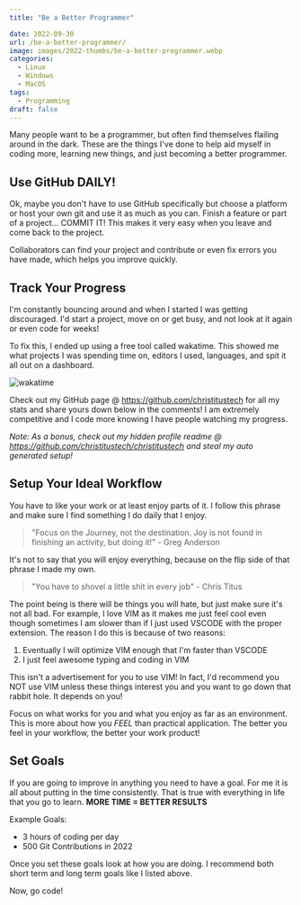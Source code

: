 ```yaml
---
title: "Be a Better Programmer"

date: 2022-09-30
url: /be-a-better-programmer/
image: images/2022-thumbs/be-a-better-programmer.webp
categories:
  - Linux
  - Windows
  - MacOS
tags:
  - Programming
draft: false
---
```

Many people want to be a programmer, but often find themselves flailing around in the dark. These are the things I've done to help aid myself in coding more, learning new things, and just becoming a better programmer.  
<!--more-->

## Use GitHub DAILY!

Ok, maybe you don't have to use GitHub specifically but choose a platform or host your own git and use it as much as you can. Finish a feature or part of a project... COMMIT IT! This makes it very easy when you leave and come back to the project.

Collaborators can find your project and contribute or even fix errors you have made, which helps you improve quickly. 

## Track Your Progress

I'm constantly bouncing around and when I started I was getting discouraged. I'd start a project, move on or get busy, and not look at it again or even code for weeks! 

To fix this, I ended up using a free tool called wakatime. This showed me what projects I was spending time on, editors I used, languages, and spit it all out on a dashboard. 

![wakatime](/images/2022/wakatime.webp)

Check out my GitHub page @ <https://github.com/christitustech> for all my stats and share yours down below in the comments! I am extremely competitive and I code more knowing I have people watching my progress.

_Note: As a bonus, check out my hidden profile readme @ <https://github.com/christitustech/christitustech> and steal my auto generated setup!_

## Setup Your Ideal Workflow

You have to like your work or at least enjoy parts of it. I follow this phrase and make sure I find something I do daily that I enjoy. 

> "Focus on the Journey, not the destination. Joy is not found in finishing an activity, but doing it!" - Greg Anderson

It's not to say that you will enjoy everything, because on the flip side of that phrase I made my own.

> "You have to shovel a little shit in every job" - Chris Titus

The point being is there will be things you will hate, but just make sure it's not all bad. For example, I love VIM as it makes me just feel cool even though sometimes I am slower than if I just used VSCODE with the proper extension. The reason I do this is because of two reasons:

1. Eventually I will optimize VIM enough that I'm faster than VSCODE
2. I just feel awesome typing and coding in VIM

This isn't a advertisement for you to use VIM! In fact, I'd recommend you NOT use VIM unless these things interest you and you want to go down that rabbit hole. It depends on you!

Focus on what works for you and what you enjoy as far as an environment. This is more about how you *FEEL* than practical application. The better you feel in your workflow, the better your work product!

## Set Goals

If you are going to improve in anything you need to have a goal. For me it is all about putting in the time consistently. That is true with everything in life that you go to learn. **MORE TIME = BETTER RESULTS**

Example Goals: 
- 3 hours of coding per day
- 500 Git Contributions in 2022

Once you set these goals look at how you are doing. I recommend both short term and long term goals like I listed above.

Now, go code! 
